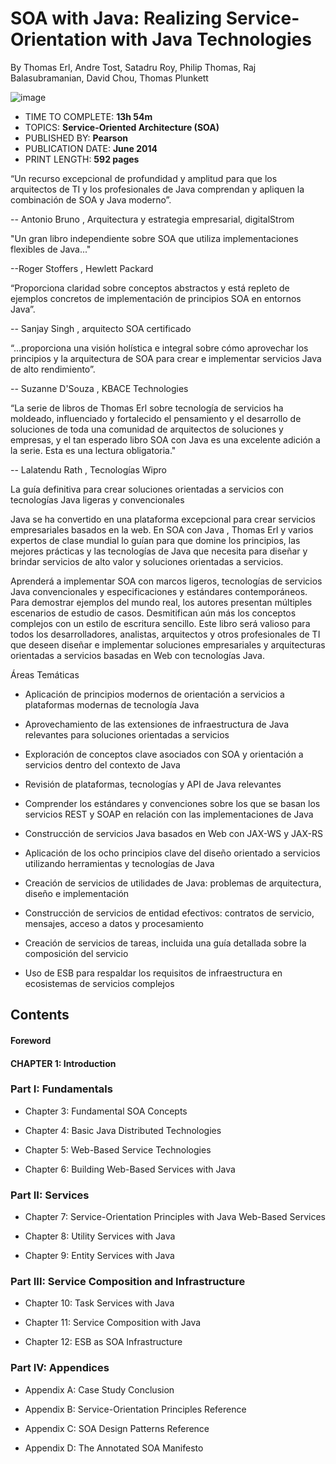 # SOA with Java: Realizing Service-Orientation with Java Technologies

By Thomas Erl, Andre Tost, Satadru Roy, Philip Thomas, Raj Balasubramanian, David Chou, Thomas Plunkett

![image](https://github.com/adolfodelarosades/Java/assets/23094588/5ffb0ac6-cad8-4a2a-b5da-bf6a34150b4d)

* TIME TO COMPLETE: **13h 54m**
* TOPICS: **Service-Oriented Architecture (SOA)**
* PUBLISHED BY: **Pearson**
* PUBLICATION DATE: **June 2014**
* PRINT LENGTH: **592 pages**

“Un recurso excepcional de profundidad y amplitud para que los arquitectos de TI y los profesionales de Java comprendan y apliquen la combinación de SOA y Java moderno”.

-- Antonio Bruno , Arquitectura y estrategia empresarial, digitalStrom

"Un gran libro independiente sobre SOA que utiliza implementaciones flexibles de Java..."

--Roger Stoffers , Hewlett Packard

“Proporciona claridad sobre conceptos abstractos y está repleto de ejemplos concretos de implementación de principios SOA en entornos Java”.

-- Sanjay Singh , arquitecto SOA certificado

“...proporciona una visión holística e integral sobre cómo aprovechar los principios y la arquitectura de SOA para crear e implementar servicios Java de alto rendimiento”.

-- Suzanne D'Souza , KBACE Technologies

“La serie de libros de Thomas Erl sobre tecnología de servicios ha moldeado, influenciado y fortalecido el pensamiento y el desarrollo de soluciones de toda una comunidad de arquitectos de soluciones y empresas, y el tan esperado libro SOA con Java es una excelente adición a la serie. Esta es una lectura obligatoria."

-- Lalatendu Rath , Tecnologías Wipro

La guía definitiva para crear soluciones orientadas a servicios con tecnologías Java ligeras y convencionales

Java se ha convertido en una plataforma excepcional para crear servicios empresariales basados ​​en la web. En SOA con Java , Thomas Erl y varios expertos de clase mundial lo guían para que domine los principios, las mejores prácticas y las tecnologías de Java que necesita para diseñar y brindar servicios de alto valor y soluciones orientadas a servicios.

Aprenderá a implementar SOA con marcos ligeros, tecnologías de servicios Java convencionales y especificaciones y estándares contemporáneos. Para demostrar ejemplos del mundo real, los autores presentan múltiples escenarios de estudio de casos. Desmitifican aún más los conceptos complejos con un estilo de escritura sencillo. Este libro será valioso para todos los desarrolladores, analistas, arquitectos y otros profesionales de TI que deseen diseñar e implementar soluciones empresariales y arquitecturas orientadas a servicios basadas en Web con tecnologías Java.

Áreas Temáticas

* Aplicación de principios modernos de orientación a servicios a plataformas modernas de tecnología Java

* Aprovechamiento de las extensiones de infraestructura de Java relevantes para soluciones orientadas a servicios

* Exploración de conceptos clave asociados con SOA y orientación a servicios dentro del contexto de Java

* Revisión de plataformas, tecnologías y API de Java relevantes

* Comprender los estándares y convenciones sobre los que se basan los servicios REST y SOAP en relación con las implementaciones de Java

* Construcción de servicios Java basados ​​en Web con JAX-WS y JAX-RS

* Aplicación de los ocho principios clave del diseño orientado a servicios utilizando herramientas y tecnologías de Java

* Creación de servicios de utilidades de Java: problemas de arquitectura, diseño e implementación

* Construcción de servicios de entidad efectivos: contratos de servicio, mensajes, acceso a datos y procesamiento

* Creación de servicios de tareas, incluida una guía detallada sobre la composición del servicio

* Uso de ESB para respaldar los requisitos de infraestructura en ecosistemas de servicios complejos

## Contents

#### Foreword

#### CHAPTER 1: Introduction

### Part I: Fundamentals

* Chapter 3: Fundamental SOA Concepts

* Chapter 4: Basic Java Distributed Technologies

* Chapter 5: Web-Based Service Technologies

* Chapter 6: Building Web-Based Services with Java

### Part II: Services

* Chapter 7: Service-Orientation Principles with Java Web-Based Services

* Chapter 8: Utility Services with Java

* Chapter 9: Entity Services with Java

### Part III: Service Composition and Infrastructure

* Chapter 10: Task Services with Java

* Chapter 11: Service Composition with Java

* Chapter 12: ESB as SOA Infrastructure

### Part IV: Appendices

* Appendix A: Case Study Conclusion

* Appendix B: Service-Orientation Principles Reference

* Appendix C: SOA Design Patterns Reference

* Appendix D: The Annotated SOA Manifesto

